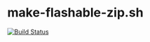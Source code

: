 # make-flashable-zip.sh
[![Build Status](https://oldpc.mrcyjanek.net:443/ci/job/ubports-gsi-make-flashable-zip/badge/icon)](https://oldpc.mrcyjanek.net:443/ci/job/ubports-gsi-make-flashable-zip/)
